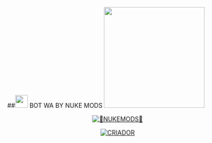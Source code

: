 ##<img src="https://github.com/TheDudeThatCode/TheDudeThatCode/blob/master/Assets/Hi.gif" width="29px">  BOT WA BY NUKE MODS
<img src="https://pbs.twimg.com/profile_images/1052928167562936320/dERMxHms.jpg" width="230" height="230"/>

<p align="center">
<a href="#"><img title="🤡NUKEMODS🤡" src="https://img.shields.io/badge/BOT NKV6-green?colorA=%23ff0000&colorB=%23017e40&style=for-the-badge"></a>
</p>
<p align="center">
<a href="https://github.com/A187ID"><img title="CRIADOR" src="https://img.shields.io/badge/AUTHOR-NUKEMODS-orange.svg?style=for-the-badge&logo=github"></a>
